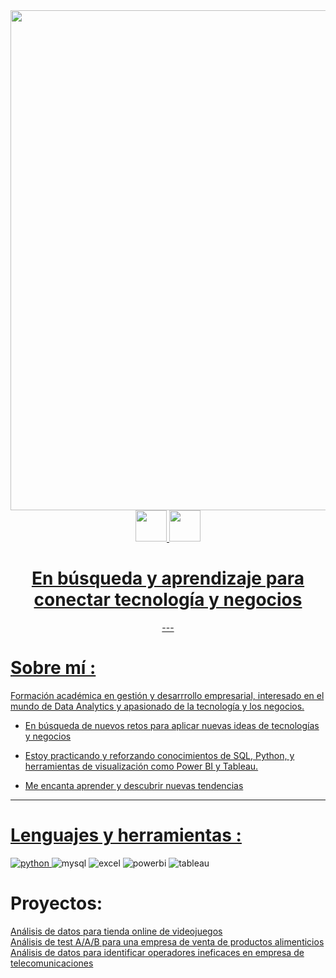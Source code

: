 <div id="header" align="center">
  <img decoding="async" src="https://github.com/user-attachments/assets/4d211346-d82c-4bf6-86b6-bff5ad5b6b13" width="800"/>
</div>
<div id="contact" align="center">
  <a href="https://www.linkedin.com/in/juan-esteban-macias-balboa-7567ab223/"><img decoding="async" src="https://github.com/user-attachments/assets/1afa88ee-eb94-40a1-b2e4-c503896e0e17" width="50"> 
  <a href="https://github.com/JuanEMacias"><img decoding="async" src="https://github.com/user-attachments/assets/bd4a6384-caf3-4641-a953-a6c9cf0298ef" width="50"> 

</div>
<div id="badges" align="center">
<img decoding="async" src="https://visitor-badge-reloaded.herokuapp.com/badge?page_id=JuanEMacias.JuanEMacias&color=00cf00" alt=""/>
<h1>
 En búsqueda y aprendizaje para conectar tecnología y negocios 
</h1>
---
 <div id="header" align="left">

# Sobre mí :

Formación académica en gestión y desarrrollo empresarial, interesado en el mundo de Data Analytics y apasionado de la tecnología y los negocios.  

*  En búsqueda de nuevos retos para aplicar nuevas ideas de tecnologías y negocios 

* Estoy practicando y reforzando conocimientos de SQL, Python, y herramientas de visualización como Power BI y Tableau.

* Me encanta aprender y descubrir nuevas tendencias 


---

# Lenguajes y herramientas :

<div id="header" align="left">
    <img decoding="async" src="https://img.shields.io/badge/Python-3776AB?style=for-the-badge&logo=python&logoColor=white" alt="python"/>
  </a>
    <img decoding="async" src="https://img.shields.io/badge/MySQL-6DB33F?style=for-the-badge&logo=mysql&logoColor=white" alt="mysql"/>
  </a>
 <img decoding="async" src="https://img.shields.io/badge/Microsoft_Excel-217346?style=for-the-badge&logo=microsoft-excel&logoColor=white" alt="excel"/>
  </a>
 <img decoding="async" src="https://img.shields.io/badge/Power_BI-FFBE00?style=for-the-badge&logo=Power-BI&logoColor=white" alt="powerbi"/>
  </a>
<img decoding="async" src="https://img.shields.io/badge/Tableau-E97627?style=for-the-badge&logo=Tableau&logoColor=white" alt="tableau"/>
  </a>

# Proyectos:
<div id="projects" align="left">
    <a HREF="https://github.com/JuanEMacias/Analisis_tienda_online_videojuegos"> Análisis de datos para tienda online de videojuegos<br>  </a>
    <a HREF="https://github.com/JuanEMacias/Test_A-A-B"> Análisis de test A/A/B para una empresa de venta de productos alimenticios <br> </a>
    <a HREF="https://github.com/JuanEMacias/Data_analyst_proyecto_integral"> Análisis de datos para identificar operadores ineficaces en empresa de telecomunicaciones<br></a>
</div>
